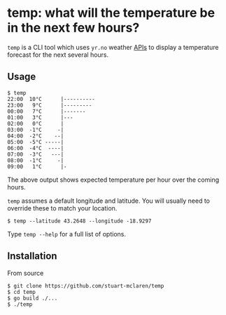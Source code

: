 # temp: what will the temperature be in the next few hours?

`temp` is a CLI tool which uses  `yr.no` weather [APIs](http://om.yr.no/verdata/free-weather-data/) to display a temperature forecast for the next several hours.

## Usage

```
$ temp
22:00  10°C      |----------
23:00   9°C      |---------
00:00   7°C      |-------
01:00   3°C      |---
02:00   0°C      |
03:00  -1°C     -|
04:00  -2°C    --|
05:00  -5°C -----|
06:00  -4°C  ----|
07:00  -3°C   ---|
08:00  -1°C     -|
09:00   1°C      |-
```

The above output shows expected temperature per hour over the coming hours.

`temp` assumes a default longitude and latitude. You will usually need to override these to match your location.

```
$ temp --latitude 43.2648 --longitude -18.9297
```

Type `temp --help` for a full list of options.

## Installation

From source

```
$ git clone https://github.com/stuart-mclaren/temp
$ cd temp
$ go build ./...
$ ./temp
```
